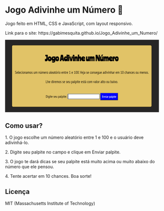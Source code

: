 # Jogo Adivinhe um Número 💯


<p>Jogo feito em HTML, CSS e JavaScript, com layout responsivo.</p>


<p>Link para o site: https://gabimesquita.github.io/Jogo_Adivinhe_um_Numero/</p>


<img src="jogonumero.png">
 
 
<h2>Como usar?</h2>

<p>1. O jogo escolhe um número aleatório entre 1 e 100 e o usuário deve adivinhá-lo.</p>

<p>2. Digite seu palpite no campo e clique em Enviar palpite.</p>

<p>3. O jogo te dará dicas se seu palpite está muito acima ou muito abaixo do número que ele pensou.</p>

<p>4. Tente acertar em 10 chances. Boa sorte!</p>

<h2>Licença</h2>

<p>MIT (Massachusetts Institute of Technology)</p>
